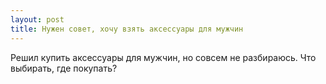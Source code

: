 ```yaml
---
layout: post 
title: Нужен совет, хочу взять аксессуары для мужчин 
--- 
```

Решил купить аксессуары для мужчин, но совсем не разбираюсь. Что выбирать, где покупать?